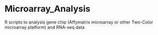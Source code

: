 # Microarray_Analysis
R scripts to analysis gene chip (Affymatrix microarray or other Two-Color microarray platform) and RNA-seq data
